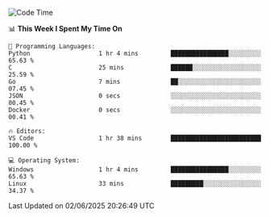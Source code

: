 
<!--START_SECTION:waka-->
![Code Time](http://img.shields.io/badge/Code%20Time-765%20hrs%2052%20mins-blue)

📊 **This Week I Spent My Time On** 

```text
💬 Programming Languages: 
Python                   1 hr 4 mins         ████████████████░░░░░░░░░   65.63 % 
C                        25 mins             ██████░░░░░░░░░░░░░░░░░░░   25.59 % 
Go                       7 mins              ██░░░░░░░░░░░░░░░░░░░░░░░   07.45 % 
JSON                     0 secs              ░░░░░░░░░░░░░░░░░░░░░░░░░   00.45 % 
Docker                   0 secs              ░░░░░░░░░░░░░░░░░░░░░░░░░   00.41 % 

🔥 Editors: 
VS Code                  1 hr 38 mins        █████████████████████████   100.00 % 

💻 Operating System: 
Windows                  1 hr 4 mins         ████████████████░░░░░░░░░   65.63 % 
Linux                    33 mins             █████████░░░░░░░░░░░░░░░░   34.37 % 
```


 Last Updated on 02/06/2025 20:26:49 UTC
<!--END_SECTION:waka-->
